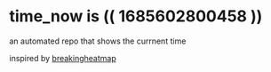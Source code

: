 # time_now is (( 1685602800458 ))

an automated repo that shows the currnent time

inspired by [breakingheatmap](https://github.com/breakingheatmap/breakingheatmap)